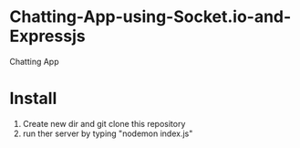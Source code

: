 # Chatting-App-using-Socket.io-and-Expressjs
Chatting App
# Install
1. Create new dir and git clone this repository
2. run ther server by typing "nodemon index.js"
